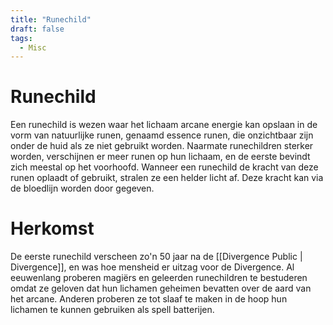 ```yaml
---
title: "Runechild"
draft: false
tags:
  - Misc
---
```


# Runechild
Een runechild is wezen waar het lichaam arcane energie kan opslaan in de vorm van natuurlijke runen, genaamd essence runen, die onzichtbaar zijn onder de huid als ze niet gebruikt worden. Naarmate runechildren sterker worden, verschijnen er meer runen op hun lichaam, en de eerste bevindt zich meestal op het voorhoofd. Wanneer een runechild de kracht van deze runen oplaadt of gebruikt, stralen ze een helder licht af. Deze kracht kan via de bloedlijn worden door gegeven. 

# Herkomst
De eerste runechild verscheen zo'n 50 jaar na de [[Divergence Public | Divergence]], en was hoe mensheid er uitzag voor de Divergence. Al eeuwenlang proberen magiërs en geleerden runechildren te bestuderen omdat ze geloven dat hun lichamen geheimen bevatten over de aard van het arcane. Anderen proberen ze tot slaaf te maken in de hoop hun lichamen te kunnen gebruiken als spell batterijen.